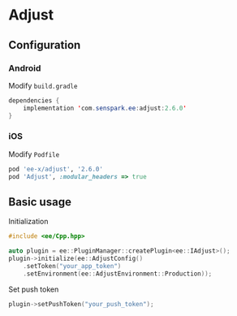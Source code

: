 # Adjust
## Configuration
### Android
Modify `build.gradle`
```java
dependencies {
    implementation 'com.senspark.ee:adjust:2.6.0'
}
```

### iOS
Modify `Podfile`
```ruby
pod 'ee-x/adjust', '2.6.0'
pod 'Adjust', :modular_headers => true
```

## Basic usage
Initialization
```cpp
#include <ee/Cpp.hpp>

auto plugin = ee::PluginManager::createPlugin<ee::IAdjust>();
plugin->initialize(ee::AdjustConfig()
    .setToken("your_app_token")
    .setEnvironment(ee::AdjustEnvironment::Production));
```

Set push token
```cpp
plugin->setPushToken("your_push_token");
```